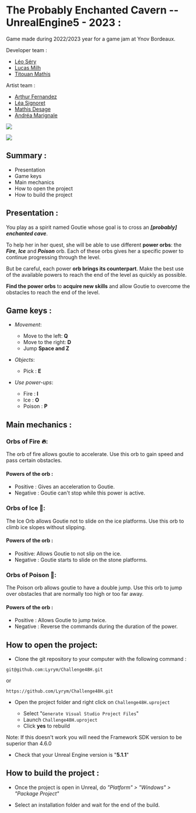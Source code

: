 # The Probably Enchanted Cavern -- UnrealEngine5 - 2023 : 
Game made during 2022/2023 year for a game jam at Ynov Bordeaux.

Developer team :

- [Léo Séry](https://github.com/LeoSery)
- [Lucas Milh](https://github.com/Okaeri-nasaii)
- [Titouan Mathis](https://github.com/Lyrym)

Artist team :

- [Arthur Fernandez](https://www.artstation.com/arthurfernandez3d1)
- [Léa Signoret](https://www.artstation.com/leacide)
- [Mathis Desage](https://www.artstation.com/mathis_desage16)
- [Andréa Marignale](https://www.artstation.com/arthurfernandez3d1)

![](https://i.imgur.com/v1VrlOS.jpg)

![](https://i.imgur.com/CZqXuBS.jpg)

## Summary :

- Presentation
- Game keys
- Main mechanics
- How to open the project
- How to build the project

## Presentation :

You play as a spirit named Goutie whose goal is to cross an ***[probably] enchanted cave***.

To help her in her quest, she will be able to use different **power orbs**: the ***Fire***, ***Ice*** and ***Poison*** orb. Each of these orbs gives her a specific power to continue progressing through the level.

But be careful, each power **orb brings its counterpart**. Make the best use of the available powers to reach the end of the level as quickly as possible.

**Find the power orbs** to **acquire new skills** and allow Goutie to overcome the obstacles to reach the end of the level.

## Game keys :

- *Movement*:
    - Move to the left: **Q**
    - Move to the right: **D**
    - Jump **Space and Z**

- *Objects*:
    -  Pick : **E**

- *Use power-ups*:
    - Fire : **I**
    - Ice : **O**
    - Poison : **P**

## Main mechanics : 

### Orbs of Fire 🔥:

The orb of fire allows goutie to accelerate. Use this orb to gain speed and pass certain obstacles.

#### **Powers of the orb :**

- Positive : Gives an acceleration to Goutie.
- Negative : Goutie can't stop while this power is active.

### Orbs of Ice 🧊:

The Ice Orb allows Goutie not to slide on the ice platforms. Use this orb to climb ice slopes without slipping.

#### **Powers of the orb :**

- Positive: Allows Goutie to not slip on the ice.
- Negative : Goutie starts to slide on the stone platforms.

### Orbs of Poison 🧪:

The Poison orb allows goutie to have a double jump. Use this orb to jump over obstacles that are normally too high or too far away.

#### **Powers of the orb :**

- Positive : Allows Goutie to jump twice.
- Negative : Reverse the commands during the duration of the power.

## How to open the project:

- Clone the git repository to your computer with the following command :
```
git@github.com:Lyrym/Challenge48H.git
```
or 
```
https://github.com/Lyrym/Challenge48H.git
```

- Open the project folder and right click on `Challenge48H.uproject`

    - Select "`Generate Visual Studio Project Files`"
    - Launch `Challenge48H.uproject`
    - Click **yes** to rebuild

Note: If this doesn't work you will need the Framework SDK version to be superior than 4.6.0
    
    

- Check that your Unreal Engine version is "**5.1.1**"

## How to build the project : 

- Once the project is open in Unreal, do *"Platform" > "Windows" > "Package Project"*

- Select an installation folder and wait for the end of the build.
